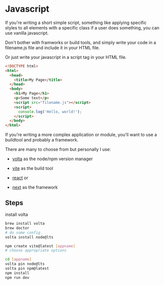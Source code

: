 # Javascript

If you're writing a short simple script, something like applying specific styles to all elements with a specific class if a user does something, you can use vanilla javascript.

Don't bother with framworks or build tools, and simply write your code in a filename.js file and include it in your HTML file.

Or just write your javascript in a script tag in your HTML file.

```html
<!DOCTYPE html>
<html>
  <head>
    <title>My Page</title>
  </head>
  <body>
    <h1>My Page</h1>
    <p>Some text</p>
    <script src="filename.js"></script>
    <script>
      console.log('Hello, world!');
    </script>
  </body>
</html>
```

If you're writing a more complex application or module, you'll want to use a buildtool and probably a framework.

There are many to choose from but personally I use:

- [volta](https://volta.sh/) as the node/npm version manager
- [vite](https://vitejs.dev/guide/) as the build tool

- [react](https://reactjs.org/) or
- [next](https://nextjs.org) as the framework

## Steps

install volta

```sh
brew install volta
brew doctor
# do some config
volta install node@lts
```

```sh
npm create vite@latest [appname]
# choose appropriate options
```

```sh
cd [appname]
volta pin node@lts
volta pin npm@latest
npm install
npm run dev
```
